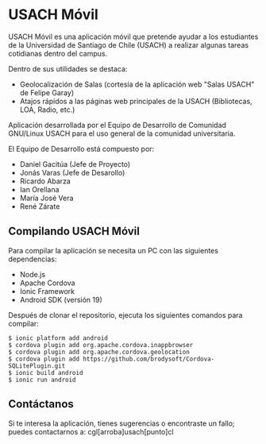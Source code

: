 USACH Móvil
===========

USACH Móvil es una aplicación móvil que pretende ayudar a los estudiantes de la Universidad de Santiago de Chile (USACH) a realizar algunas tareas cotidianas dentro del campus.

Dentro de sus utilidades se destaca:

* Geolocalización de Salas (cortesía de la aplicación web "Salas USACH" de Felipe Garay)
* Atajos rápidos a las páginas web principales de la USACH (Bibliotecas, LOA, Radio, etc.)

Aplicación desarrollada por el Equipo de Desarrollo de Comunidad GNU/Linux USACH para el uso general de la comunidad universitaria.

El Equipo de Desarrollo está compuesto por:

* Daniel Gacitúa (Jefe de Proyecto)
* Jonás Varas (Jefe de Desarollo)
* Ricardo Abarza
* Ian Orellana
* María José Vera
* René Zárate

Compilando USACH Móvil
----------------------

Para compilar la aplicación se necesita un PC con las siguientes dependencias:

* Node.js
* Apache Cordova
* Ionic Framework
* Android SDK (versión 19)

Después de clonar el repositorio, ejecuta los siguientes comandos para compilar:

	$ ionic platform add android
	$ cordova plugin add org.apache.cordova.inappbrowser
	$ cordova plugin add org.apache.cordova.geolocation
	$ cordova plugin add https://github.com/brodysoft/Cordova-SQLitePlugin.git
	$ ionic build android
	$ ionic run android

Contáctanos
-----------

Si te interesa la aplicación, tienes sugerencias o encontraste un fallo; puedes contactarnos a: cgl[arroba]usach[punto]cl